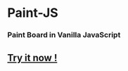 # Paint-JS
### Paint Board in Vanilla JavaScript
## [Try it now !](https://loco-co.github.io/Paint-JS/)
